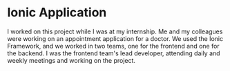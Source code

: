 # Ionic Application
I worked on this project while I was at my internship. Me and my colleagues were working on an appointment application for a doctor. 
We used the Ionic Framework, and we worked in two teams, one for the frontend and one for the backend. I was the frontend team's lead developer, attending daily and weekly meetings and working on the project. 
